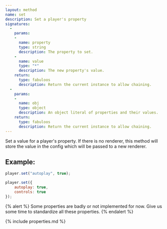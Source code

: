 ```yaml
---
layout: method
name: set
description: Set a player's property
signatures:
  -
    params:
    -
      name: property
      type: string
      description: The property to set.
    -
      name: value
      type: "*"
      description: The new property's value.
    return:
      type: fabuloos
      description: Return the current instance to allow chaining.
  -
    params:
    -
      name: obj
      type: object
      description: An object literal of properties and their values.
    return:
      type: fabuloos
      description: Return the current instance to allow chaining.
---
```


Set a value for a player's property.
If there is no renderer, this method will store the value in the config which will be passed to a new renderer.

## Example:
```js
player.set("autoplay", true);

player.set({
	autoplay: true,
	controls: true
});
```

{% alert %}
Some properties are badly or not implemented for now. Give us some time to standardize all these properties.
{% endalert %}

{% include properties.md %}